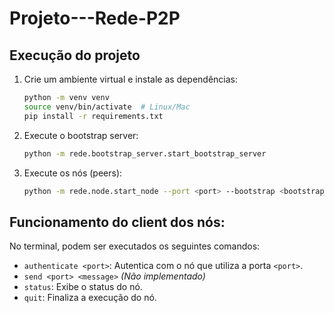 # Projeto---Rede-P2P

## Execução do projeto

1. Crie um ambiente virtual e instale as dependências:

    ```bash
    python -m venv venv
    source venv/bin/activate  # Linux/Mac
    pip install -r requirements.txt
    ```

2. Execute o bootstrap server:

    ```bash
    python -m rede.bootstrap_server.start_bootstrap_server 
    ```

3. Execute os nós (peers):

    ```bash
    python -m rede.node.start_node --port <port> --bootstrap <bootstrap_ip>:<bootstrap_port>
    ```

## Funcionamento do client dos nós:

No terminal, podem ser executados os seguintes comandos:

* `authenticate <port>`: Autentica com o nó que utiliza a porta `<port>`.
* `send <port> <message>` *(Não implementado)* 
* `status`: Exibe o status do nó.
* `quit`: Finaliza a execução do nó.